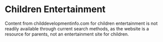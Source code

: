 
# Children Entertainment

Content from childdevelopmentinfo.com for children entertainment is not readily available through current search methods, as the website is a resource for parents, not an entertainment site for children.
